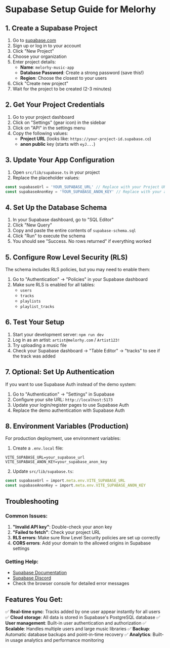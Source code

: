# Supabase Setup Guide for Melorhy

## 1. Create a Supabase Project

1. Go to [supabase.com](https://supabase.com)
2. Sign up or log in to your account
3. Click "New Project"
4. Choose your organization
5. Enter project details:
   - **Name**: `melorhy-music-app`
   - **Database Password**: Create a strong password (save this!)
   - **Region**: Choose the closest to your users
6. Click "Create new project"
7. Wait for the project to be created (2-3 minutes)

## 2. Get Your Project Credentials

1. Go to your project dashboard
2. Click on "Settings" (gear icon) in the sidebar
3. Click on "API" in the settings menu
4. Copy the following values:
   - **Project URL** (looks like: `https://your-project-id.supabase.co`)
   - **anon public** key (starts with `eyJ...`)

## 3. Update Your App Configuration

1. Open `src/lib/supabase.ts` in your project
2. Replace the placeholder values:

```typescript
const supabaseUrl = 'YOUR_SUPABASE_URL' // Replace with your Project URL
const supabaseAnonKey = 'YOUR_SUPABASE_ANON_KEY' // Replace with your anon key
```

## 4. Set Up the Database Schema

1. In your Supabase dashboard, go to "SQL Editor"
2. Click "New Query"
3. Copy and paste the entire contents of `supabase-schema.sql`
4. Click "Run" to execute the schema
5. You should see "Success. No rows returned" if everything worked

## 5. Configure Row Level Security (RLS)

The schema includes RLS policies, but you may need to enable them:

1. Go to "Authentication" → "Policies" in your Supabase dashboard
2. Make sure RLS is enabled for all tables:
   - `users`
   - `tracks`
   - `playlists`
   - `playlist_tracks`

## 6. Test Your Setup

1. Start your development server: `npm run dev`
2. Log in as an artist: `artist@melorhy.com` / `Artist123!`
3. Try uploading a music file
4. Check your Supabase dashboard → "Table Editor" → "tracks" to see if the track was added

## 7. Optional: Set Up Authentication

If you want to use Supabase Auth instead of the demo system:

1. Go to "Authentication" → "Settings" in Supabase
2. Configure your site URL: `http://localhost:5173`
3. Update your login/register pages to use Supabase Auth
4. Replace the demo authentication with Supabase Auth

## 8. Environment Variables (Production)

For production deployment, use environment variables:

1. Create a `.env.local` file:
```
VITE_SUPABASE_URL=your_supabase_url
VITE_SUPABASE_ANON_KEY=your_supabase_anon_key
```

2. Update `src/lib/supabase.ts`:
```typescript
const supabaseUrl = import.meta.env.VITE_SUPABASE_URL
const supabaseAnonKey = import.meta.env.VITE_SUPABASE_ANON_KEY
```

## Troubleshooting

### Common Issues:

1. **"Invalid API key"**: Double-check your anon key
2. **"Failed to fetch"**: Check your project URL
3. **RLS errors**: Make sure Row Level Security policies are set up correctly
4. **CORS errors**: Add your domain to the allowed origins in Supabase settings

### Getting Help:

- [Supabase Documentation](https://supabase.com/docs)
- [Supabase Discord](https://discord.supabase.com)
- Check the browser console for detailed error messages

## Features You Get:

✅ **Real-time sync**: Tracks added by one user appear instantly for all users
✅ **Cloud storage**: All data is stored in Supabase's PostgreSQL database
✅ **User management**: Built-in user authentication and authorization
✅ **Scalable**: Handles multiple users and large music libraries
✅ **Backup**: Automatic database backups and point-in-time recovery
✅ **Analytics**: Built-in usage analytics and performance monitoring
